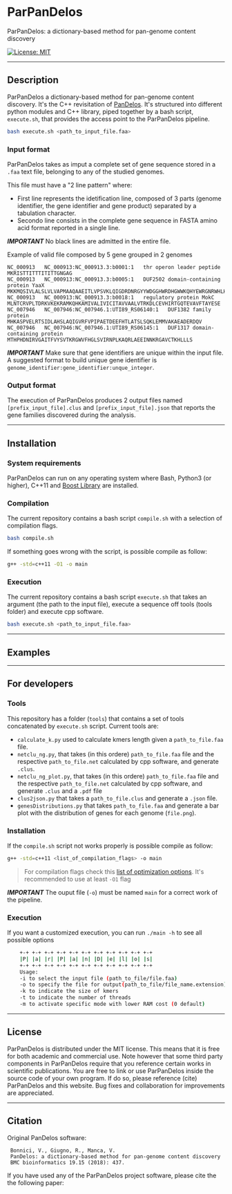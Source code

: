 # ParPanDelos
ParPanDelos: a dictionary-based method for pan-genome content discovery

[![License: MIT](https://img.shields.io/badge/License-MIT-yellow.svg)](https://opensource.org/licenses/MIT) [](#lang-en)

---

## Description
ParPanDelos a dictionary-based method for pan-genome content discovery. It's the C++ revisitation of [PanDelos](https://github.com/InfOmics/PanDelos).
It's structured into different python modules and C++ library, piped together by a bash script, `execute.sh`, that provides the access point to the ParPanDelos pipeline.

```bash
bash execute.sh <path_to_input_file.faa>
```

### Input format
ParPanDelos takes as imput a complete set of gene sequence stored in a `.faa` text file, belonging to any of the studied genomes.

This file must have a "2 line pattern" where:
- First line represents the idetification line, composed of 3 parts (genome identifier, the gene identifier and gene product) separated by a tabulation character.
- Secondo line consists in the complete gene sequence in FASTA amino acid format reported in a single line.

***IMPORTANT***
No black lines are admitted in the entire file.


Example of valid file composed by 5 gene grouped in 2 genomes 
```faa
NC_000913	NC_000913:NC_000913.3:b0001:1	thr operon leader peptide
MKRISTTITTTITITTGNGAG
NC_000913	NC_000913:NC_000913.3:b0005:1	DUF2502 domain-containing protein YaaX
MKKMQSIVLALSLVLVAPMAAQAAEITLVPSVKLQIGDRDNRGYYWDGGHWRDHGWWKQHYEWRGNRWHLHGPPPPPRHHKKAPHDHHGGHGPGKHHR
NC_000913	NC_000913:NC_000913.3:b0018:1	regulatory protein MokC
MLNTCRVPLTDRKVKEKRAMKQHKAMIVALIVICITAVVAALVTRKDLCEVHIRTGQTEVAVFTAYESE
NC_007946	NC_007946:NC_007946.1:UTI89_RS06140:1	DUF1382 family protein
MHKASPVELRTSIDLAHSLAQIGVRFVPIPAETDEEFHTLATSLSQKLEMMVAKAEADERDQV
NC_007946	NC_007946:NC_007946.1:UTI89_RS06145:1	DUF1317 domain-containing protein
MTHPHDNIRVGAITFVYSVTKRGWVFHGLSVIRNPLKAQRLAEEINNKRGAVCTKHLLLS
```

***IMPORTANT***
Make sure that gene identifiers are unique within the input file. A suggested format to build unique gene identifier is `genome_identifier:gene_identifier:unque_integer`.

### Output format
The execution of ParPanDelos produces 2 output files named `[prefix_input_file].clus` and `[prefix_input_file].json` that reports the gene families discovered during the analysis.

---

## Installation

### System requirements

ParPanDelos can run on any operating system where Bash, Python3 (or higher), C++11 and [Boost Library](https://www.boost.org) are installed.

### Compilation

The current repository contains a bash script `compile.sh` with a selection of compilation flags.

```bash
bash compile.sh
```

If something goes wrong with the script, is possible compile as follow:
```bash
g++ -std=c++11 -O1 -o main
```

### Execution

The current repository contains a bash script `execute.sh` that takes an argument (the path to the input file), execute a sequence off tools (tools folder) and execute cpp software.

```bash
bash execute.sh <path_to_input_file.faa>
```

---

## Examples

<!-- TODO -->


---



## For developers

### Tools
This repository has a folder (`tools`) that contains a set of tools concatenated by `execute.sh` script. Current tools are:
- `calculate_k.py` used to calculate kmers length given a `path_to_file.faa` file.
- `netclu_ng.py`, that takes (in this ordere) `path_to_file.faa` file and the respective `path_to_file.net` calculated by cpp software, and generate `.clus`.
- `netclu_ng_plot.py`, that takes (in this ordere) `path_to_file.faa` file and the respective `path_to_file.net` calculated by cpp software, and generate `.clus` and a `.pdf` file
- `clus2json.py` that takes a `path_to_file.clus` and generate a `.json` file.
- `genesDistributions.py` that takes `path_to_file.faa` and generate a bar plot with the distribution of genes for each genome (`file.png`).

### Installation

If the `compile.sh` script not works properly is possible compile as follow:
```bash
g++ -std=c++11 <list_of_compilation_flags> -o main
```
> For compilation flags check this [list of optimization options](https://gcc.gnu.org/onlinedocs/gcc/Optimize-Options.html).
> It's recommended to use at least `-O1` flag

***IMPORTANT***
The ouput file (`-o`) must be named `main` for a correct work of the pipeline.

### Execution

If you want a customized execution, you can run `./main -h` to see all possible options

```bash
    +-+ +-+ +-+ +-+ +-+ +-+ +-+ +-+ +-+ +-+ +-+
    |P| |a| |r| |P| |a| |n| |D| |e| |l| |o| |s|
    +-+ +-+ +-+ +-+ +-+ +-+ +-+ +-+ +-+ +-+ +-+
    Usage:
    -i to select the input file (path_to_file/file.faa)
    -o to specify the file for output(path_to_file/file_name.extension)
    -k to indicate the size of kmers
    -t to indicate the number of threads
    -m to activate specific mode with lower RAM cost (0 default)
```

---


## License

ParPanDelos is distributed under the MIT license. This means that it is free for both academic and commercial use. Note however that some third party components in ParPanDelos require that you reference certain works in scientific publications. You are free to link or use ParPanDelos inside the source code of your own program. If do so, please reference (cite) ParPanDelos and this website. Bug fixes and collaboration for improvements are appreciated. 

---

## Citation

Original PanDelos software:

     Bonnici, V., Giugno, R., Manca, V.
     PanDelos: a dictionary-based method for pan-genome content discovery
     BMC bioinformatics 19.15 (2018): 437.


If you have used any of the ParPanDelos project software, please cite the the following paper:

<!-- TODO add citation -->